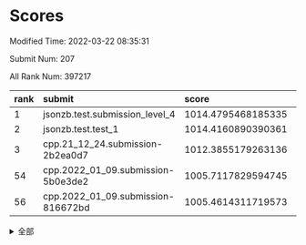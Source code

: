 # Scores

Modified Time: 2022-03-22 08:35:31

Submit Num: 207

All Rank Num: 397217

| rank |               submit               |       score        |       sigma        | pk_num |
| :--- | :--------------------------------- | :----------------- | :----------------- | :----- |
| 1    | jsonzb.test.submission_level_4     | 1014.4795468185335 | 0.8332604863722788 | 7678   |
| 2    | jsonzb.test.test_1                 | 1014.4160890390361 | 0.8368092801191377 | 7676   |
| 3    | cpp.21_12_24.submission-2b2ea0d7   | 1012.3855179263136 | 0.8030018332790804 | 7674   |
| 54   | cpp.2022_01_09.submission-5b0e3de2 | 1005.7117829594745 | 0.732631621827342  | 7675   |
| 56   | cpp.2022_01_09.submission-816672bd | 1005.4614311719573 | 0.7185768787423958 | 7675   |


<details>
<summary>全部</summary>

| rank |                 submit                 |       score        |       sigma        | pk_num |
| :--- | :------------------------------------- | :----------------- | :----------------- | :----- |
| 1    | jsonzb.test.submission_level_4         | 1014.4795468185335 | 0.8332604863722788 | 7678   |
| 2    | jsonzb.test.test_1                     | 1014.4160890390361 | 0.8368092801191377 | 7676   |
| 3    | cpp.21_12_24.submission-2b2ea0d7       | 1012.3855179263136 | 0.8030018332790804 | 7674   |
| 4    | gobigger.level_3.submission_level_3_10 | 1012.2608325703158 | 0.7755593834516686 | 7675   |
| 5    | gobigger.level_3.submission_level_3_44 | 1011.1002347900659 | 0.7839539848222732 | 7677   |
| 6    | gobigger.level_3.submission_level_3_14 | 1010.9275391767317 | 0.7714811711652155 | 7679   |
| 7    | gobigger.level_3.submission_level_3_21 | 1010.8697182489357 | 0.7745968002551314 | 7672   |
| 8    | gobigger.level_3.submission_level_3_7  | 1010.844570066779  | 0.7824081104034022 | 7673   |
| 9    | gobigger.level_3.submission_level_3_27 | 1010.8169950149226 | 0.7417360449783522 | 7676   |
| 10   | gobigger.level_3.submission_level_3_1  | 1010.7233887899223 | 0.7693910923958664 | 7676   |
| 11   | gobigger.level_3.submission_level_3_12 | 1010.6733513984893 | 0.7657966579912772 | 7675   |
| 12   | gobigger.level_3.submission_level_3_37 | 1010.6321593205034 | 0.7625932843476513 | 7675   |
| 13   | gobigger.level_3.submission_level_3_0  | 1010.5824616968054 | 0.7541461486121179 | 7670   |
| 14   | gobigger.level_3.submission_level_3_30 | 1010.5382022312772 | 0.7666674574820294 | 7680   |
| 15   | gobigger.level_3.submission_level_3_24 | 1010.5325893041044 | 0.7770555864814899 | 7679   |
| 16   | gobigger.level_3.submission_level_3_9  | 1010.5167714180336 | 0.7701253516932131 | 7681   |
| 17   | gobigger.level_3.submission_level_3_19 | 1010.494626399349  | 0.7706525799317177 | 7672   |
| 18   | gobigger.level_3.submission_level_3_48 | 1010.3896338611584 | 0.7519254242030061 | 7674   |
| 19   | gobigger.level_3.submission_level_3_26 | 1010.3231906122633 | 0.7656399364467316 | 7680   |
| 20   | gobigger.level_3.submission_level_3_40 | 1010.2646314067404 | 0.7575468769940333 | 7675   |
| 21   | gobigger.level_3.submission_level_3_36 | 1010.2423065233978 | 0.7458402637456867 | 7673   |
| 22   | gobigger.level_3.submission_level_3_42 | 1010.2216141521815 | 0.7798943927801859 | 7676   |
| 23   | gobigger.level_3.submission_level_3_15 | 1010.1346580201546 | 0.7615387863024361 | 7674   |
| 24   | gobigger.level_3.submission_level_3_2  | 1010.1253430406231 | 0.7888936397201914 | 7677   |
| 25   | gobigger.level_3.submission_level_3_18 | 1010.1195701822585 | 0.7637975254859791 | 7678   |
| 26   | gobigger.level_3.submission_level_3_8  | 1010.0754918757738 | 0.7578598566769317 | 7673   |
| 27   | gobigger.level_3.submission_level_3_38 | 1010.0742349545689 | 0.7369394212127165 | 7675   |
| 28   | gobigger.level_3.submission_level_3_31 | 1009.9848581112589 | 0.7699270520024571 | 7676   |
| 29   | gobigger.level_3.submission_level_3_22 | 1009.9719967887629 | 0.7493960548967159 | 7673   |
| 30   | gobigger.level_3.submission_level_3_33 | 1009.9632692888032 | 0.7476494757051481 | 7678   |
| 31   | gobigger.level_3.submission_level_3_13 | 1009.9536776089    | 0.7600625081024562 | 7671   |
| 32   | gobigger.level_3.submission_level_3_11 | 1009.9528870905848 | 0.7450745356308397 | 7671   |
| 33   | gobigger.level_3.submission_level_3_35 | 1009.9360386424912 | 0.7693141114459701 | 7676   |
| 34   | gobigger.level_3.submission_level_3_43 | 1009.7647362612827 | 0.7707531519455235 | 7674   |
| 35   | gobigger.level_3.submission_level_3_4  | 1009.7542015111142 | 0.7648628790337875 | 7678   |
| 36   | gobigger.level_3.submission_level_3_3  | 1009.6698037801738 | 0.7649845076616119 | 7679   |
| 37   | gobigger.level_3.submission_level_3_39 | 1009.6411179308839 | 0.7709037727552127 | 7680   |
| 38   | gobigger.level_3.submission_level_3_47 | 1009.5890963105264 | 0.7533835139389737 | 7677   |
| 39   | gobigger.level_3.submission_level_3_16 | 1009.5866568205978 | 0.7469877290168039 | 7673   |
| 40   | gobigger.level_3.submission_level_3_5  | 1009.5747123476854 | 0.7425300968731636 | 7675   |
| 41   | gobigger.level_3.submission_level_3_32 | 1009.5438154097146 | 0.7442817144881364 | 7681   |
| 42   | gobigger.level_3.submission_level_3_34 | 1009.5202609104404 | 0.7416025288313343 | 7677   |
| 43   | gobigger.level_3.submission_level_3_23 | 1009.5069006648137 | 0.7538227444421481 | 7674   |
| 44   | gobigger.level_3.submission_level_3_25 | 1009.3493386196494 | 0.7357365870657301 | 7678   |
| 45   | gobigger.level_3.submission_level_3_49 | 1009.208449936382  | 0.747654353232369  | 7678   |
| 46   | gobigger.level_3.submission_level_3_29 | 1009.1765471701804 | 0.7558283045324864 | 7674   |
| 47   | gobigger.level_3.submission_level_3_41 | 1008.9841693503193 | 0.747138909165284  | 7676   |
| 48   | gobigger.level_3.submission_level_3_6  | 1008.9384629400803 | 0.7559732281777194 | 7677   |
| 49   | gobigger.level_3.submission_level_3_28 | 1008.9076736645682 | 0.7426925476631053 | 7680   |
| 50   | gobigger.level_3.submission_level_3_20 | 1008.834137044844  | 0.7600598592168614 | 7680   |
| 51   | gobigger.level_3.submission_level_3_45 | 1008.8094612572019 | 0.7463036399818692 | 7672   |
| 52   | gobigger.level_3.submission_level_3_46 | 1008.7836952450771 | 0.738611646209331  | 7678   |
| 53   | gobigger.level_3.submission_level_3_17 | 1007.778500839463  | 0.7385554381519599 | 7676   |
| 54   | cpp.2022_01_09.submission-5b0e3de2     | 1005.7117829594745 | 0.732631621827342  | 7675   |
| 55   | gobigger.level_1.submission_level_1_35 | 1005.4991546920718 | 0.7178239244946242 | 7674   |
| 56   | cpp.2022_01_09.submission-816672bd     | 1005.4614311719573 | 0.7185768787423958 | 7675   |
| 57   | gobigger.level_1.submission_level_1_16 | 1005.012496613522  | 0.7238506455568614 | 7677   |
| 58   | gobigger.level_1.submission_level_1_24 | 1004.9311935866072 | 0.7324857815571549 | 7676   |
| 59   | gobigger.level_1.submission_level_1_37 | 1004.8283055284893 | 0.7132555049888359 | 7676   |
| 60   | gobigger.level_1.submission_level_1_8  | 1004.3719448221688 | 0.717122436111795  | 7678   |
| 61   | gobigger.level_1.submission_level_1_38 | 1004.2457084220687 | 0.7107835290870351 | 7683   |
| 62   | gobigger.level_1.submission_level_1_1  | 1004.2227732824275 | 0.711497202385037  | 7674   |
| 63   | gobigger.level_1.submission_level_1_30 | 1004.1962525832848 | 0.7244275201978224 | 7672   |
| 64   | gobigger.level_1.submission_level_1_4  | 1004.0132486665043 | 0.7217241391030664 | 7676   |
| 65   | gobigger.level_1.submission_level_1_28 | 1003.8851930352936 | 0.7255975924800392 | 7675   |
| 66   | gobigger.level_1.submission_level_1_32 | 1003.8086852527789 | 0.7224716148882836 | 7673   |
| 67   | gobigger.level_1.submission_level_1_22 | 1003.7837845053263 | 0.721705655782541  | 7675   |
| 68   | gobigger.level_1.submission_level_1_29 | 1003.7146921945658 | 0.7371107108980711 | 7681   |
| 69   | gobigger.level_1.submission_level_1_23 | 1003.6535779682474 | 0.7191094492810539 | 7672   |
| 70   | gobigger.level_1.submission_level_1_25 | 1003.58736000908   | 0.7164686082088407 | 7673   |
| 71   | gobigger.level_1.submission_level_1_42 | 1003.542651197071  | 0.7139084581770909 | 7674   |
| 72   | gobigger.level_1.submission_level_1_11 | 1003.5336797689687 | 0.7194870073265276 | 7675   |
| 73   | gobigger.level_1.submission_level_1_36 | 1003.4102705150011 | 0.7210328160528012 | 7678   |
| 74   | gobigger.level_1.submission_level_1_7  | 1003.3985561755741 | 0.7202495862422406 | 7673   |
| 75   | gobigger.level_1.submission_level_1_9  | 1003.3284706605872 | 0.7208901762156541 | 7671   |
| 76   | gobigger.level_1.submission_level_1_41 | 1003.3028927801638 | 0.7115499378976408 | 7672   |
| 77   | gobigger.level_1.submission_level_1_46 | 1003.2785864901341 | 0.716894210553765  | 7675   |
| 78   | gobigger.level_1.submission_level_1_18 | 1003.2571627039054 | 0.7192469094754661 | 7675   |
| 79   | gobigger.level_1.submission_level_1_26 | 1003.2307972120585 | 0.7259945633255774 | 7674   |
| 80   | gobigger.level_1.submission_level_1_19 | 1003.2143676556797 | 0.7216189373700573 | 7677   |
| 81   | gobigger.level_1.submission_level_1_20 | 1003.1284821398573 | 0.7142796095436666 | 7676   |
| 82   | gobigger.level_1.submission_level_1_47 | 1003.0596948749844 | 0.7046850729020953 | 7678   |
| 83   | gobigger.level_1.submission_level_1_45 | 1003.0410224782812 | 0.710858898972735  | 7678   |
| 84   | gobigger.level_1.submission_level_1_27 | 1003.0205874176138 | 0.7342313136492187 | 7672   |
| 85   | gobigger.level_1.submission_level_1_34 | 1003.0153236269698 | 0.7300305283828027 | 7675   |
| 86   | gobigger.level_1.submission_level_1_33 | 1003.0028002226134 | 0.72067608450619   | 7676   |
| 87   | gobigger.level_1.submission_level_1_49 | 1002.9322769623425 | 0.7171561851786401 | 7674   |
| 88   | gobigger.level_1.submission_level_1_44 | 1002.9186683180883 | 0.7062341552409429 | 7678   |
| 89   | gobigger.level_1.submission_level_1_40 | 1002.9170359716472 | 0.7129861561839407 | 7676   |
| 90   | gobigger.level_1.submission_level_1_13 | 1002.8708456552191 | 0.7136592814758976 | 7677   |
| 91   | gobigger.level_1.submission_level_1_17 | 1002.86063263759   | 0.7169837085521277 | 7675   |
| 92   | gobigger.level_1.submission_level_1_15 | 1002.8560957531713 | 0.706086410177479  | 7678   |
| 93   | gobigger.level_1.submission_level_1_12 | 1002.743105950028  | 0.7278857442380504 | 7675   |
| 94   | gobigger.level_1.submission_level_1_10 | 1002.5919531291884 | 0.7210247401906461 | 7679   |
| 95   | gobigger.level_1.submission_level_1_14 | 1002.5850310584648 | 0.7303278474105237 | 7679   |
| 96   | gobigger.level_1.submission_level_1_21 | 1002.5792975854505 | 0.721690513912989  | 7672   |
| 97   | gobigger.level_1.submission_level_1_48 | 1002.5503886831796 | 0.7186642558025098 | 7673   |
| 98   | gobigger.level_1.submission_level_1_3  | 1002.4854003708856 | 0.72131328377127   | 7679   |
| 99   | gobigger.level_1.submission_level_1_6  | 1002.4285154266785 | 0.70784577196809   | 7676   |
| 100  | gobigger.level_1.submission_level_1_2  | 1002.2808099242447 | 0.7142958524727767 | 7672   |
| 101  | gobigger.level_1.submission_level_1_5  | 1002.2166911565371 | 0.7171840808450533 | 7677   |
| 102  | gobigger.level_1.submission_level_1_43 | 1002.0229505166872 | 0.7141553391055454 | 7676   |
| 103  | gobigger.level_1.submission_level_1_31 | 1001.9530157286035 | 0.705832029000817  | 7677   |
| 104  | gobigger.level_1.submission_level_1_39 | 1001.9459788773983 | 0.7069257038658977 | 7676   |
| 105  | gobigger.level_1.submission_level_1_0  | 1001.9218958978579 | 0.7051709721805262 | 7677   |
| 106  | gobigger.random.submission_random_8    | 997.2472730917491  | 0.7126415026193639 | 7676   |
| 107  | gobigger.random.submission_random_46   | 997.1959575012162  | 0.7091110954393232 | 7680   |
| 108  | gobigger.random.submission_random_47   | 997.0990049713604  | 0.7013303109575805 | 7674   |
| 109  | gobigger.random.submission_random_43   | 997.0578709794368  | 0.7082587559948957 | 7670   |
| 110  | gobigger.random.submission_random_2    | 997.0568447395988  | 0.692951173643591  | 7675   |
| 111  | gobigger.random.submission_random_6    | 997.0468938806663  | 0.7079214570310569 | 7674   |
| 112  | gobigger.random.submission_random_32   | 997.0142335206015  | 0.7104049273722837 | 7674   |
| 113  | gobigger.random.submission_random_28   | 996.9496352538032  | 0.7053108208085576 | 7676   |
| 114  | gobigger.random.submission_random_4    | 996.9078771469949  | 0.708327316646043  | 7675   |
| 115  | gobigger.random.submission_random_39   | 996.7908690789483  | 0.7029121968562395 | 7676   |
| 116  | gobigger.random.submission_random_40   | 996.7464812516723  | 0.7203387558349676 | 7678   |
| 117  | gobigger.random.submission_random_15   | 996.7407881031237  | 0.7140336123716094 | 7675   |
| 118  | gobigger.random.submission_random_45   | 996.6209781818202  | 0.7206442523596669 | 7674   |
| 119  | gobigger.random.submission_random_5    | 996.518642301032   | 0.7203481319963455 | 7675   |
| 120  | gobigger.random.submission_random_10   | 996.4185425137077  | 0.7045169518354668 | 7677   |
| 121  | gobigger.random.submission_random_0    | 996.3644084668393  | 0.7028474721351132 | 7676   |
| 122  | gobigger.random.submission_random_31   | 996.3500849201617  | 0.716266370220954  | 7678   |
| 123  | gobigger.random.submission_random_24   | 996.2987384459409  | 0.7063644096641132 | 7677   |
| 124  | gobigger.random.submission_random_26   | 996.2173996542142  | 0.712340049373573  | 7675   |
| 125  | gobigger.random.submission_random_13   | 996.1143009208363  | 0.7141565250015063 | 7674   |
| 126  | gobigger.random.submission_random_49   | 996.0567182971619  | 0.716948658360205  | 7677   |
| 127  | gobigger.random.submission_random_7    | 995.9993951116631  | 0.7191400166673141 | 7675   |
| 128  | gobigger.random.submission_random_12   | 995.9861709521267  | 0.7148242730587455 | 7674   |
| 129  | gobigger.random.submission_random_22   | 995.9501851851226  | 0.7203652200271436 | 7678   |
| 130  | gobigger.random.submission_random_41   | 995.9492135180587  | 0.7183677877743048 | 7679   |
| 131  | gobigger.random.submission_random_27   | 995.9425015674703  | 0.7085145773223278 | 7677   |
| 132  | gobigger.random.submission_random_23   | 995.7572484785984  | 0.7017937212015397 | 7673   |
| 133  | gobigger.random.submission_random_44   | 995.6831373012803  | 0.7140484293549002 | 7676   |
| 134  | gobigger.random.submission_random_38   | 995.6747023408586  | 0.7183351600696688 | 7678   |
| 135  | gobigger.random.submission_random_19   | 995.6572039493581  | 0.7010710162056563 | 7674   |
| 136  | gobigger.random.submission_random_36   | 995.6557959085617  | 0.7117845308256544 | 7680   |
| 137  | gobigger.random.submission_random_34   | 995.643186724231   | 0.6990107564186849 | 7671   |
| 138  | gobigger.random.submission_random_25   | 995.6056625433005  | 0.7172854705469489 | 7676   |
| 139  | gobigger.random.submission_random_1    | 995.5607300034474  | 0.7121842299863282 | 7672   |
| 140  | gobigger.random.submission_random_30   | 995.5602688220731  | 0.7136623734840676 | 7676   |
| 141  | gobigger.random.submission_random_35   | 995.432931200772   | 0.723017583183174  | 7676   |
| 142  | gobigger.random.submission_random_21   | 995.3468982266015  | 0.7148275567193498 | 7673   |
| 143  | gobigger.random.submission_random_18   | 995.3448368349422  | 0.7201981998705902 | 7679   |
| 144  | gobigger.random.submission_random_29   | 995.2966524359848  | 0.7049541138332006 | 7674   |
| 145  | gobigger.random.submission_random_14   | 995.2760450809383  | 0.7099279447103246 | 7674   |
| 146  | gobigger.random.submission_random_37   | 995.2314390606186  | 0.7093160902261134 | 7675   |
| 147  | gobigger.random.submission_random_16   | 995.2296663158675  | 0.7058852067365076 | 7673   |
| 148  | gobigger.random.submission_random_42   | 995.2047791662272  | 0.7108712204500517 | 7675   |
| 149  | gobigger.random.submission_random_20   | 995.1860885124416  | 0.7053343419563383 | 7678   |
| 150  | gobigger.random.submission_random_3    | 995.1441572010208  | 0.7108778277896459 | 7675   |
| 151  | gobigger.random.submission_random_17   | 995.0535161309813  | 0.7165390538664067 | 7673   |
| 152  | gobigger.random.submission_random_33   | 995.0189212922842  | 0.7423378872215604 | 7675   |
| 153  | gobigger.random.submission_random_11   | 994.7645612939007  | 0.7041288581327119 | 7677   |
| 154  | gobigger.random.submission_random_9    | 994.744367733077   | 0.7144934001208844 | 7671   |
| 155  | gobigger.random.submission_random_48   | 994.6534797526256  | 0.7108952217960492 | 7676   |
| 156  | gobigger.level_2.submission_level_2_36 | 993.9195240664442  | 0.7236335137535981 | 7675   |
| 157  | gobigger.level_2.submission_level_2_40 | 993.3806603548762  | 0.728434780339756  | 7677   |
| 158  | gobigger.level_2.submission_level_2_7  | 993.1814421391628  | 0.7305584688920378 | 7678   |
| 159  | gobigger.level_2.submission_level_2_25 | 993.1367890068776  | 0.7352755179260966 | 7678   |
| 160  | gobigger.level_2.submission_level_2_5  | 992.9909089170876  | 0.7419980976222075 | 7671   |
| 161  | gobigger.level_2.submission_level_2_18 | 992.9873948781925  | 0.7324526421939502 | 7670   |
| 162  | gobigger.level_2.submission_level_2_30 | 992.9676632585971  | 0.7473358171605716 | 7674   |
| 163  | gobigger.level_2.submission_level_2_47 | 992.8883248743729  | 0.7274080083395541 | 7677   |
| 164  | gobigger.level_2.submission_level_2_9  | 992.8396642794706  | 0.7387385943024924 | 7680   |
| 165  | gobigger.level_2.submission_level_2_1  | 992.7720802280616  | 0.7357584144781685 | 7674   |
| 166  | gobigger.level_2.submission_level_2_6  | 992.7710014869123  | 0.7354642155555955 | 7679   |
| 167  | gobigger.level_2.submission_level_2_10 | 992.7693448065944  | 0.7401959552009106 | 7674   |
| 168  | gobigger.level_2.submission_level_2_15 | 992.7525194036245  | 0.7553776132035955 | 7678   |
| 169  | gobigger.level_2.submission_level_2_48 | 992.6367746567546  | 0.7415100941736341 | 7681   |
| 170  | gobigger.level_2.submission_level_2_26 | 992.621658828372   | 0.7477903924847609 | 7673   |
| 171  | gobigger.level_2.submission_level_2_37 | 992.5960870665893  | 0.7473595224560831 | 7676   |
| 172  | gobigger.level_2.submission_level_2_3  | 992.5531953009977  | 0.751815198857062  | 7677   |
| 173  | gobigger.level_2.submission_level_2_44 | 992.4831590638657  | 0.7497378466502491 | 7677   |
| 174  | gobigger.level_2.submission_level_2_39 | 992.4650616307606  | 0.7315432486405051 | 7675   |
| 175  | gobigger.level_2.submission_level_2_38 | 992.4014241249238  | 0.7348761989396619 | 7680   |
| 176  | gobigger.level_2.submission_level_2_8  | 992.3697149117538  | 0.7416895841213528 | 7680   |
| 177  | gobigger.level_2.submission_level_2_14 | 992.3668926025802  | 0.7444770981846967 | 7672   |
| 178  | gobigger.level_2.submission_level_2_43 | 992.3366175042531  | 0.7614255972488398 | 7680   |
| 179  | gobigger.level_2.submission_level_2_35 | 992.310946660223   | 0.7371371879982831 | 7676   |
| 180  | gobigger.level_2.submission_level_2_13 | 992.2432213787314  | 0.7367631096029535 | 7677   |
| 181  | gobigger.level_2.submission_level_2_34 | 992.1848177169878  | 0.7476340059601915 | 7677   |
| 182  | gobigger.level_2.submission_level_2_28 | 992.0897161400762  | 0.750633261901488  | 7678   |
| 183  | gobigger.level_2.submission_level_2_31 | 992.0400015444852  | 0.7394522630186343 | 7673   |
| 184  | gobigger.level_2.submission_level_2_11 | 992.0144971581792  | 0.7417795457684913 | 7675   |
| 185  | gobigger.level_2.submission_level_2_23 | 991.9898821583863  | 0.740240780599941  | 7672   |
| 186  | gobigger.level_2.submission_level_2_29 | 991.9544973843166  | 0.7376989757451233 | 7678   |
| 187  | gobigger.level_2.submission_level_2_22 | 991.8045545664181  | 0.7421770295502499 | 7676   |
| 188  | gobigger.level_2.submission_level_2_41 | 991.7917850428407  | 0.7369377392793488 | 7682   |
| 189  | gobigger.level_2.submission_level_2_2  | 991.7423997950268  | 0.7626289235883583 | 7675   |
| 190  | gobigger.level_2.submission_level_2_42 | 991.7266519114468  | 0.7477239947128486 | 7680   |
| 191  | gobigger.level_2.submission_level_2_16 | 991.7099242051665  | 0.7475754117450895 | 7679   |
| 192  | gobigger.level_2.submission_level_2_20 | 991.6412398317211  | 0.7681381117253463 | 7672   |
| 193  | gobigger.level_2.submission_level_2_4  | 991.6318738104303  | 0.7347111540441004 | 7673   |
| 194  | gobigger.level_2.submission_level_2_45 | 991.5804683536923  | 0.7647217016923282 | 7672   |
| 195  | gobigger.level_2.submission_level_2_12 | 991.4438945563303  | 0.7461334815566816 | 7678   |
| 196  | gobigger.level_2.submission_level_2_49 | 991.3467446176804  | 0.7634473539556156 | 7671   |
| 197  | gobigger.level_2.submission_level_2_46 | 991.2436868575171  | 0.7499464456840074 | 7671   |
| 198  | gobigger.level_2.submission_level_2_33 | 991.21474658313    | 0.7478062444952744 | 7676   |
| 199  | gobigger.level_2.submission_level_2_17 | 991.1249331169486  | 0.7644810762916463 | 7678   |
| 200  | gobigger.level_2.submission_level_2_0  | 991.0437543520468  | 0.7466945187104501 | 7674   |
| 201  | gobigger.level_2.submission_level_2_32 | 990.91313405275    | 0.7572392961953075 | 7675   |
| 202  | gobigger.level_2.submission_level_2_19 | 990.8297828491293  | 0.7677867271255971 | 7680   |
| 203  | gobigger.level_2.submission_level_2_21 | 990.6955592413989  | 0.7659073949815175 | 7673   |
| 204  | gobigger.level_2.submission_level_2_27 | 990.6934540197162  | 0.7648280095735244 | 7677   |
| 205  | gobigger.level_2.submission_level_2_24 | 990.1666972942348  | 0.762874148316009  | 7671   |
| 206  | gobigger.none.submission_none_0        | 976.8026795100716  | 1.4403796665528037 | 7673   |
| 207  | gobigger.none.submission_none_1        | 975.5901120585888  | 1.5856839464511394 | 7679   |

</details>